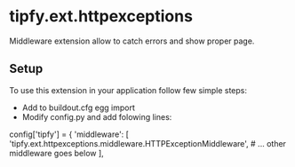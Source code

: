 # tipfy.ext.httpexceptions #

Middleware extension allow to catch errors and show proper page.

## Setup ##

To use this extension in your application follow few simple steps:

- Add to buildout.cfg egg import
- Modify config.py and add folowing lines:

config['tipfy'] = {
    'middleware': [
        'tipfy.ext.httpexceptions.middleware.HTTPExceptionMiddleware',
         # ... other middleware goes below
    ],


# 